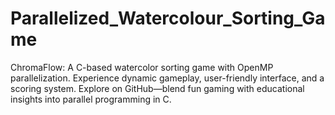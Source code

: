 # Parallelized_Watercolour_Sorting_Game
ChromaFlow: A C-based watercolor sorting game with OpenMP parallelization. Experience dynamic gameplay, user-friendly interface, and a scoring system. Explore on GitHub—blend fun gaming with educational insights into parallel programming in C.
